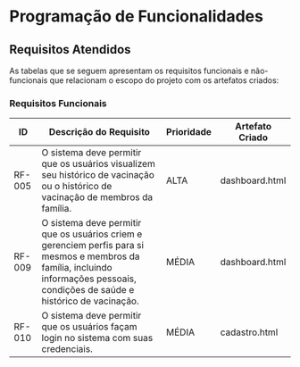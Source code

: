 # Programação de Funcionalidades

## Requisitos Atendidos

As tabelas que se seguem apresentam os requisitos funcionais e não-funcionais que relacionam o escopo do projeto com os artefatos criados:

### Requisitos Funcionais

| ID     | Descrição do Requisito                                                                                                                                                             | Prioridade | Artefato Criado |
| ------ | ---------------------------------------------------------------------------------------------------------------------------------------------------------------------------------- | ---------- | --------------- |
| RF-005 | O sistema deve permitir que os usuários visualizem seu histórico de vacinação ou o histórico de vacinação de membros da família.                                                   | ALTA       | dashboard.html  |
| RF-009 | O sistema deve permitir que os usuários criem e gerenciem perfis para si mesmos e membros da família, incluindo informações pessoais, condições de saúde e histórico de vacinação. | MÉDIA      | dashboard.html  |
| RF-010 | O sistema deve permitir que os usuários façam login no sistema com suas credenciais.                                                                                               | MÉDIA      | cadastro.html   |

